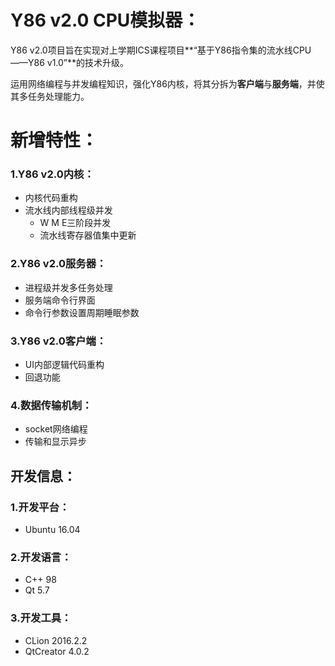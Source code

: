 # **Y86 v2.0 CPU模拟器：**

Y86 v2.0项目旨在实现对上学期ICS课程项目**“基于Y86指令集的流水线CPU——Y86 v1.0”**的技术升级。

运用网络编程与并发编程知识，强化Y86内核，将其分拆为**客户端**与**服务端**，并使其多任务处理能力。

# **新增特性：**

### 1.Y86 v2.0内核：

* 内核代码重构
* 流水线内部线程级并发
  * W M E三阶段并发
  * 流水线寄存器值集中更新


### 2.Y86 v2.0服务器：

* 进程级并发多任务处理
* 服务端命令行界面
* 命令行参数设置周期睡眠参数

### 3.Y86 v2.0客户端：

* UI内部逻辑代码重构
* 回退功能

### 4.数据传输机制：

* socket网络编程
* 传输和显示异步


## **开发信息：**

### **1.开发平台：**

* Ubuntu 16.04

### **2.开发语言：**

* C++ 98
* Qt 5.7

### **3.开发工具：**

* CLion 2016.2.2
* QtCreator 4.0.2

